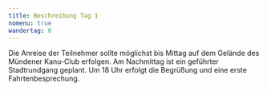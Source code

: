 ```yaml
---
title: Beschreibung Tag 1
nomenu: true
wandertag: 0
---
```


Die Anreise der Teilnehmer sollte möglichst bis Mittag auf dem Gelände des Mündener Kanu-Club erfolgen. Am Nachmittag ist ein geführter Stadtrundgang geplant. Um 18 Uhr erfolgt die Begrüßung und eine erste Fahrtenbesprechung.
